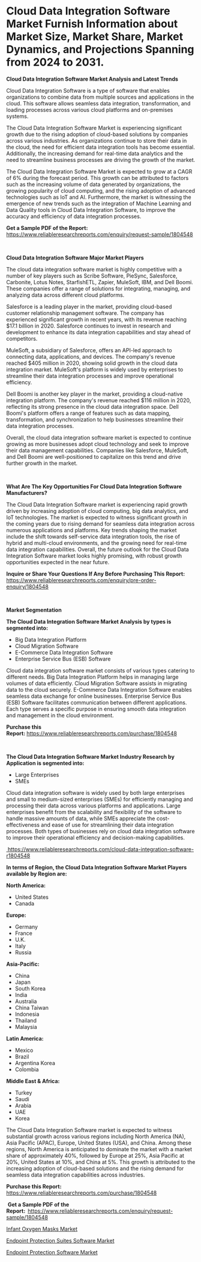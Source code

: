 <p><h1>Cloud Data Integration Software Market Furnish Information about Market Size, Market Share, Market Dynamics, and Projections Spanning from 2024 to 2031.</h1></p><p><strong>Cloud Data Integration Software Market Analysis and Latest Trends</strong></p>
<p><p>Cloud Data Integration Software is a type of software that enables organizations to combine data from multiple sources and applications in the cloud. This software allows seamless data integration, transformation, and loading processes across various cloud platforms and on-premises systems.</p><p>The Cloud Data Integration Software Market is experiencing significant growth due to the rising adoption of cloud-based solutions by companies across various industries. As organizations continue to store their data in the cloud, the need for efficient data integration tools has become essential. Additionally, the increasing demand for real-time data analytics and the need to streamline business processes are driving the growth of the market.</p><p>The Cloud Data Integration Software Market is expected to grow at a CAGR of 6% during the forecast period. This growth can be attributed to factors such as the increasing volume of data generated by organizations, the growing popularity of cloud computing, and the rising adoption of advanced technologies such as IoT and AI. Furthermore, the market is witnessing the emergence of new trends such as the integration of Machine Learning and Data Quality tools in Cloud Data Integration Software, to improve the accuracy and efficiency of data integration processes.</p></p>
<p><strong>Get a Sample PDF of the Report:&nbsp;</strong> <a href="https://www.reliableresearchreports.com/enquiry/request-sample/1804548">https://www.reliableresearchreports.com/enquiry/request-sample/1804548</a></p>
<p>&nbsp;</p>
<p><strong>Cloud Data Integration Software Major Market Players</strong></p>
<p><p>The cloud data integration software market is highly competitive with a number of key players such as Scribe Software, PieSync, Salesforce, Carbonite, Lotus Notes, StarfishETL, Zapier, MuleSoft, IBM, and Dell Boomi. These companies offer a range of solutions for integrating, managing, and analyzing data across different cloud platforms.</p><p>Salesforce is a leading player in the market, providing cloud-based customer relationship management software. The company has experienced significant growth in recent years, with its revenue reaching $17.1 billion in 2020. Salesforce continues to invest in research and development to enhance its data integration capabilities and stay ahead of competitors.</p><p>MuleSoft, a subsidiary of Salesforce, offers an API-led approach to connecting data, applications, and devices. The company's revenue reached $405 million in 2020, showing solid growth in the cloud data integration market. MuleSoft's platform is widely used by enterprises to streamline their data integration processes and improve operational efficiency.</p><p>Dell Boomi is another key player in the market, providing a cloud-native integration platform. The company's revenue reached $116 million in 2020, reflecting its strong presence in the cloud data integration space. Dell Boomi's platform offers a range of features such as data mapping, transformation, and synchronization to help businesses streamline their data integration processes.</p><p>Overall, the cloud data integration software market is expected to continue growing as more businesses adopt cloud technology and seek to improve their data management capabilities. Companies like Salesforce, MuleSoft, and Dell Boomi are well-positioned to capitalize on this trend and drive further growth in the market.</p></p>
<p>&nbsp;</p>
<p><strong>What Are The Key Opportunities For Cloud Data Integration Software Manufacturers?</strong></p>
<p><p>The Cloud Data Integration Software market is experiencing rapid growth driven by increasing adoption of cloud computing, big data analytics, and IoT technologies. The market is expected to witness significant growth in the coming years due to rising demand for seamless data integration across numerous applications and platforms. Key trends shaping the market include the shift towards self-service data integration tools, the rise of hybrid and multi-cloud environments, and the growing need for real-time data integration capabilities. Overall, the future outlook for the Cloud Data Integration Software market looks highly promising, with robust growth opportunities expected in the near future.</p></p>
<p><strong>Inquire or Share Your Questions If Any Before Purchasing This Report:</strong> <a href="https://www.reliableresearchreports.com/enquiry/pre-order-enquiry/1804548">https://www.reliableresearchreports.com/enquiry/pre-order-enquiry/1804548</a></p>
<p>&nbsp;</p>
<p><strong>Market Segmentation</strong></p>
<p><strong>The Cloud Data Integration Software Market Analysis by types is segmented into:</strong></p>
<p><ul><li>Big Data Integration Platform</li><li>Cloud Migration Software</li><li>E-Commerce Data Integration Software</li><li>Enterprise Service Bus (ESB) Software</li></ul></p>
<p><p>Cloud data integration software market consists of various types catering to different needs. Big Data Integration Platform helps in managing large volumes of data efficiently. Cloud Migration Software assists in migrating data to the cloud securely. E-Commerce Data Integration Software enables seamless data exchange for online businesses. Enterprise Service Bus (ESB) Software facilitates communication between different applications. Each type serves a specific purpose in ensuring smooth data integration and management in the cloud environment.</p></p>
<p><strong>Purchase this Report:&nbsp;</strong><a href="https://www.reliableresearchreports.com/purchase/1804548">https://www.reliableresearchreports.com/purchase/1804548</a></p>
<p>&nbsp;</p>
<p><strong>The Cloud Data Integration Software Market Industry Research by Application is segmented into:</strong></p>
<p><ul><li>Large Enterprises</li><li>SMEs</li></ul></p>
<p><p>Cloud data integration software is widely used by both large enterprises and small to medium-sized enterprises (SMEs) for efficiently managing and processing their data across various platforms and applications. Large enterprises benefit from the scalability and flexibility of the software to handle massive amounts of data, while SMEs appreciate the cost-effectiveness and ease of use for streamlining their data integration processes. Both types of businesses rely on cloud data integration software to improve their operational efficiency and decision-making capabilities.</p></p>
<p><a href="https://www.reliableresearchreports.com/cloud-data-integration-software-r1804548">&nbsp;https://www.reliableresearchreports.com/cloud-data-integration-software-r1804548</a></p>
<p><strong>In terms of Region, the Cloud Data Integration Software Market Players available by Region are:</strong></p>
<p>
    <p> <strong> North America: </strong>
        <ul>
            <li>United States</li>
            <li>Canada</li>
        </ul>
        </p> 
    <p> <strong> Europe: </strong>
        <ul>
            <li>Germany</li>
            <li>France</li>
            <li>U.K.</li>
            <li>Italy</li>
            <li>Russia</li>
        </ul>
        </p> 
    <p> <strong> Asia-Pacific: </strong>
        <ul>
            <li>China</li>
            <li>Japan</li>
            <li>South Korea</li>
            <li>India</li>
            <li>Australia</li>
            <li>China Taiwan</li>
            <li>Indonesia</li>
            <li>Thailand</li>
            <li>Malaysia</li>
        </ul>
        </p> 
    <p> <strong> Latin America: </strong>
        <ul>
            <li>Mexico</li>
            <li>Brazil</li>
            <li>Argentina Korea</li>
            <li>Colombia</li>
        </ul>
        </p> 
    <p> <strong> Middle East & Africa: </strong>
        <ul>
            <li>Turkey</li>
            <li>Saudi</li>
            <li>Arabia</li>
            <li>UAE</li>
            <li>Korea</li>
        </ul>
    </p>
    </p>
<p><p>The Cloud Data Integration Software market is expected to witness substantial growth across various regions including North America (NA), Asia Pacific (APAC), Europe, United States (USA), and China. Among these regions, North America is anticipated to dominate the market with a market share of approximately 40%, followed by Europe at 25%, Asia Pacific at 20%, United States at 10%, and China at 5%. This growth is attributed to the increasing adoption of cloud-based solutions and the rising demand for seamless data integration capabilities across industries.</p></p>
<p><strong>Purchase this Report: </strong><a href="https://www.reliableresearchreports.com/purchase/1804548">https://www.reliableresearchreports.com/purchase/1804548</a></p>
<p>&nbsp;<strong>Get a Sample PDF of the Report:&nbsp;&nbsp;</strong><a href="https://www.reliableresearchreports.com/enquiry/request-sample/1804548">https://www.reliableresearchreports.com/enquiry/request-sample/1804548</a></p>
<p><strong></strong></p>
<p><p><a href="https://view.publitas.com/reportprime-1/infant-oxygen-masks-market-trends-and-market-analysis-forecasted-for-period-2024-2031/">Infant Oxygen Masks Market</a></p><p><a href="https://github.com/EunaWiegad2023/Market-Research-Report-List-1/blob/main/endpoint-protection-suites-software-market.md">Endpoint Protection Suites Software Market</a></p><p><a href="https://github.com/edytherolanlouisejk1miz0wig/Market-Research-Report-List-2/blob/main/endpoint-protection-software-market.md">Endpoint Protection Software Market</a></p></p>